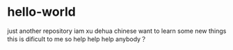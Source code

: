# hello-world
just another repository
iam xu dehua chinese  want to learn some new things
this is dificult to me
so  help help help
anybody？
